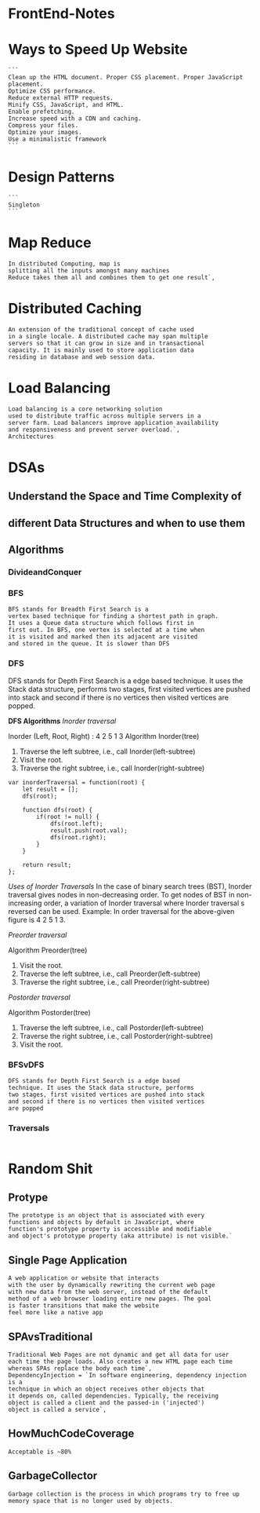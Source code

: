 # FrontEnd-Notes

# Ways to Speed Up Website 
    ```
    Clean up the HTML document. Proper CSS placement. Proper JavaScript placement. 
    Optimize CSS performance.
    Reduce external HTTP requests.
    Minify CSS, JavaScript, and HTML.
    Enable prefetching.
    Increase speed with a CDN and caching.
    Compress your files.
    Optimize your images.
    Use a minimalistic framework
    ```
# Design Patterns
    ```
    Singleton
    ```
# Map Reduce
```
In distributed Computing, map is 
splitting all the inputs amongst many machines 
Reduce takes them all and combines them to get one result`,
```
# Distributed Caching 
```
An extension of the traditional concept of cache used 
in a single locale. A distributed cache may span multiple 
servers so that it can grow in size and in transactional 
capacity. It is mainly used to store application data 
residing in database and web session data.
```
# Load Balancing
```
Load balancing is a core networking solution 
used to distribute traffic across multiple servers in a 
server farm. Load balancers improve application availability
and responsiveness and prevent server overload.`,
Architectures
```
# DSAs   
## Understand the Space and Time Complexity of 
## different Data Structures and when to use them

## Algorithms

### DivideandConquer

### BFS
```
BFS stands for Breadth First Search is a 
vertex based technique for finding a shortest path in graph. 
It uses a Queue data structure which follows first in 
first out. In BFS, one vertex is selected at a time when 
it is visited and marked then its adjacent are visited 
and stored in the queue. It is slower than DFS
```        
### DFS
DFS stands for Depth First Search is a edge based 
technique. It uses the Stack data structure, performs 
two stages, first visited vertices are pushed into stack 
and second if there is no vertices then visited vertices 
are popped.

**DFS Algorithms** 
*Inorder traversal*

Inorder (Left, Root, Right) : 4 2 5 1 3
Algorithm Inorder(tree)
   1. Traverse the left subtree, i.e., call Inorder(left-subtree)
   2. Visit the root.
   3. Traverse the right subtree, i.e., call Inorder(right-subtree) 

    var inorderTraversal = function(root) {
        let result = [];
        dfs(root);

        function dfs(root) {
            if(root != null) {
                dfs(root.left);
                result.push(root.val);
                dfs(root.right);
            }
        }

        return result;
    };

*Uses of Inorder Traversals*
In the case of binary search trees (BST), Inorder traversal gives nodes in non-decreasing order. 
To get nodes of BST in non-increasing order, a variation of Inorder traversal where Inorder 
traversal s reversed can be used. 
Example: In order traversal for the above-given figure is 4 2 5 1 3.

*Preorder traversal*

Algorithm Preorder(tree)
   1. Visit the root.
   2. Traverse the left subtree, i.e., call Preorder(left-subtree)
   3. Traverse the right subtree, i.e., call Preorder(right-subtree) 


*Postorder traversal*

Algorithm Postorder(tree)
   1. Traverse the left subtree, i.e., call Postorder(left-subtree)
   2. Traverse the right subtree, i.e., call Postorder(right-subtree)
   3. Visit the root.

### BFSvDFS
```
DFS stands for Depth First Search is a edge based 
technique. It uses the Stack data structure, performs 
two stages, first visited vertices are pushed into stack 
and second if there is no vertices then visited vertices 
are popped  
```
### Traversals
```
```
# Random Shit 

## Protype
```
The prototype is an object that is associated with every 
functions and objects by default in JavaScript, where 
function's prototype property is accessible and modifiable 
and object's prototype property (aka attribute) is not visible.`
```
## Single Page Application
```
A web application or website that interacts 
with the user by dynamically rewriting the current web page 
with new data from the web server, instead of the default 
method of a web browser loading entire new pages. The goal 
is faster transitions that make the website 
feel more like a native app
```
## SPAvsTraditional
```
Traditional Web Pages are not dynamic and get all data for user 
each time the page loads. Also creates a new HTML page each time 
whereas SPAs replace the body each time`,   
DependencyInjection = `In software engineering, dependency injection is a 
technique in which an object receives other objects that 
it depends on, called dependencies. Typically, the receiving 
object is called a client and the passed-in ('injected') 
object is called a service`, 
```
## HowMuchCodeCoverage
```
Acceptable is ~80%
```
## GarbageCollector
```
Garbage collection is the process in which programs try to free up 
memory space that is no longer used by objects.
```
